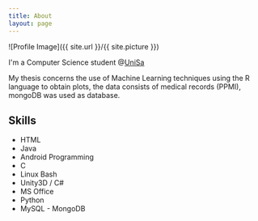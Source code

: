 ```yaml
---
title: About
layout: page
---
```

![Profile Image]({{ site.url }}/{{ site.picture }})

<p>I'm a Computer Science student @<a href="https://www.unisa.it/">UniSa</a></p>

<p>My thesis concerns the use of Machine Learning techniques using the R language to obtain plots, the data consists of medical records (PPMI), mongoDB was used as database.</p>

<h2>Skills</h2>

<ul class="skill-list">
	<li>HTML</li>
	<li>Java</li>
	<li>Android Programming</li>
	<li>C</li>
	<li>Linux Bash</li>
	<li>Unity3D / C#</li>
	<li>MS Office</li>
	<li>Python</li>
	<li>MySQL - MongoDB</li>
</ul>

